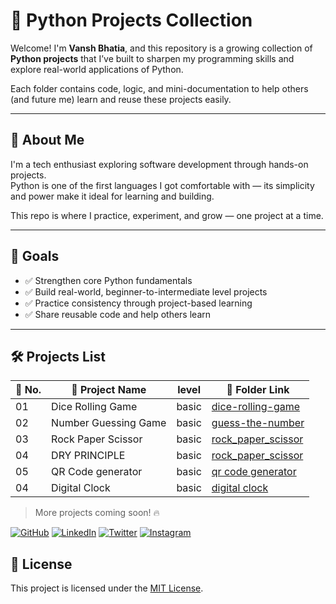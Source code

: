 # 🐍 Python Projects Collection

Welcome! I'm **Vansh Bhatia**, and this repository is a growing collection of **Python projects** that I’ve built to sharpen my programming skills and explore real-world applications of Python.

Each folder contains code, logic, and mini-documentation to help others (and future me) learn and reuse these projects easily.

---

## 👤 About Me

I'm a tech enthusiast exploring software development through hands-on projects.  
Python is one of the first languages I got comfortable with — its simplicity and power make it ideal for learning and building.

This repo is where I practice, experiment, and grow — one project at a time.

---

## 🎯 Goals

- ✅ Strengthen core Python fundamentals  
- ✅ Build real-world, beginner-to-intermediate level projects  
- ✅ Practice consistency through project-based learning  
- ✅ Share reusable code and help others learn  

---

## 🛠️ Projects List

| 🔢 No. | 📁 Project Name             | level                                | 🔗 Folder Link       |
|-------|-----------------------------|-----------------------------------------------|----------------------|
| 01    | Dice Rolling Game           | basic             | [dice-rolling-game](basic_projects/dice-rolling-game) |
| 02    | Number Guessing Game        | basic| [guess-the-number](basic_projects/number-guessing-game) |
| 03    | Rock Paper Scissor       | basic| [rock_paper_scissor](basic_projects/rock_paper_scissor) |
| 04    | DRY PRINCIPLE       | basic| [rock_paper_scissor](basic_projects/rock_paper_scissor) |
| 05    | QR Code generator       | basic| [qr code generator](basic_projects/qr-code-generator) |
| 04    | Digital Clock       | basic| [digital clock](basic_projects/digital_clock) |

> More projects coming soon! 🔥



[![GitHub](https://img.shields.io/badge/GitHub-%2312100E.svg?logo=github&logoColor=white)](https://github.com/VanshBhatia2007)
[![LinkedIn](https://img.shields.io/badge/LinkedIn-%230077B5.svg?logo=linkedin&logoColor=white)](https://www.linkedin.com/in/vansh-bhatia-76311422a?utm_source=share&utm_campaign=share_via&utm_content=profile&utm_medium=android_app)
[![Twitter](https://img.shields.io/badge/Twitter-%231DA1F2.svg?logo=twitter&logoColor=white)](https://x.com/vanshb335?t=wYs66CkM2erUVwvaAjvuSw&s=09)
[![Instagram](https://img.shields.io/badge/Instagram-%23E4405F.svg?logo=instagram&logoColor=white)](https://www.instagram.com/vanshbhatia15?igsh=ZGs1c3Bha3UwMTk=)

## 📄 License

This project is licensed under the [MIT License](LICENSE).
